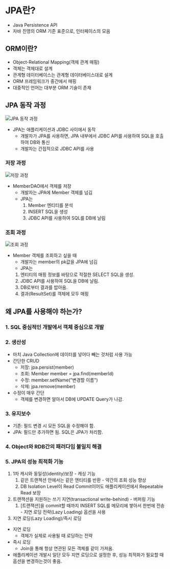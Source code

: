 # JPA란?

- Java Persistence API
- 자바 진영의 ORM 기준 표준으로, 인터페이스의 모음

## ORM이란?

- Object-Relational Mapping(객체 관계 매핑)
- 객체는 객체대로 설계
- 관계형 데이터베이스는 관계형 데이터베이스대로 설계
- ORM 프레임워크가 중간에서 매핑
- 대중적인 언어는 대부분 ORM 기술이 존재

## JPA 동작 과정

![JPA 동작 과정](https://gmlwjd9405.github.io/images/inflearn-jpa/jpa-basic-structure.png)

- JPA는 애플리케이션과 JDBC 사이에서 동작
  - 개발자가 JPA를 사용하면, JPA 내부에서 JDBC API를 사용하여 SQL을 호출하여 DB와 통신
  - 개발자는 간접적으로 JDBC API를 사용

### 저장 과정

![저장 과정](https://gmlwjd9405.github.io/images/inflearn-jpa/jpa-insert-structure.png)

- MemberDAO에서 객체를 저장
  - 개발자는 JPA에 Member 객체를 넘김
  - JPA는
    1. Member 엔티티를 분석
    2. INSERT SQL을 생성
    3. JDBC API를 사용하여 SQL를 DB에 날림

### 조회 과정

![조회 과정](https://gmlwjd9405.github.io/images/inflearn-jpa/jpa-select-structure.png)

- Member 객체를 조회하고 싶을 때
  - 개발자는 member의 pk값을 JPA에 넘김
  - JPA는
  1. 엔티티의 매핑 정보를 바탕으로 적절한 SELECT SQL을 생성.
  2. JDBC API를 사용하여 SQL을 DB에 날림.
  3. DB로부터 결과를 밥아옴.
  4. 결과(ResultSet)를 객체에 모두 매핑

## 왜 JPA를 사용해야 하는가?

### 1. SQL 중심적인 개발에서 객체 중심으로 개발

### 2. 생산성

- 마치 Java Collection에 데이터를 넣어다 빼는 것처럼 사용 가능
- 간단한 CRUD
  - 저장: jpa.persist(member)
  - 조회: Member member = jpa.find(memberId)
  - 수정: member.setName("변경할 이름")
  - 삭제: jpa.remove(member)
- 수정이 매우 간단
  - 객체를 변경하면 알아서 DB에 UPDATE Query가 나감.

### 3. 유지보수

- 기존: 필드 변경 시 모든 SQL을 수정해야 함.
- JPA: 필드만 추가하면 됨. SQL은 JPA가 처리함.

### 4. Object와 RDB간의 패러다임 불일치 해결

### 5. JPA의 성능 최적화 기능

1. 1차 캐시와 동일성(identity)보장 - 캐싱 기능
   1. 같은 트랜젝션 안에서는 같은 엔티티를 반환 - 약간의 조회 성능 향상
   2. DB Isolation Level이 Read Commit이어도 애플리케이션에서 Repeatable Read 보장
2. 트랜잭션을 지원하는 쓰기 지연(transactional write-behind) - 버퍼링 기능
   1. [트랜잭션]을 commit할 때까지 INSERT SQL를 메모리에 쌓아서 한번에 전송 - 지연 로딩 전략(Lazy Loading) 옵션을 사용
3. 지연 로딩(Lazy Loading)/즉시 로딩

- 지연 로딩
  - 객체가 실제로 사용될 때 로딩하는 전략
- 즉시 로딩
  - Join을 통해 항상 연관된 모든 객체를 같이 가져옴.
- 애플리케이션 개발시 일단 모두 지연 로딩으로 설정한 후, 성능 최적화가 필요할 때 옵션을 변경하는것이 좋음.
